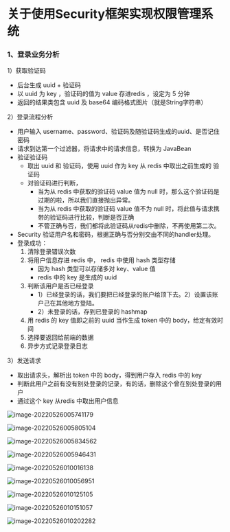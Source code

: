 # 关于使用Security框架实现权限管理系统



### 1、登录业务分析

1）获取验证码

- 后台生成 uuid + 验证码
- 以 uuid 为 key ，验证码的值为 value 存进redis ，设定为 5 分钟
- 返回的结果类包含 uuid 及 base64 编码格式图片（就是String字符串）

2）登录流程分析

- 用户输入 username、password、验证码及随验证码生成的uuid、是否记住密码
- 请求到达第一个过滤器，将请求中的请求信息，转换为 JavaBean
- 验证验证码
  - 取出 uuid 和 验证码，使用 uuid 作为 key 从 redis 中取出之前生成的 验证码
  - 对验证码进行判断，
    - 当为从 redis 中获取的验证码 value 值为 null 时，那么这个验证码是过期的啦，所以我们直接抛出异常。
    - 当为从 redis 中获取的验证码 value 值不为 null 时，将此值与请求携带的验证码进行比较，判断是否正确
    - 不管正确与否，我们都将此验证码从redis中删除，不再使用第二次。
- Security 验证用户名和密码，根据正确与否分别交由不同的handler处理。
- 登录成功：
  1. 清除登录错误次数
  2. 将用户信息存进 redis 中， redis 中使用 hash 类型存储
     - 因为 hash 类型可以存储多对 key、value 值
     - redis 中的 key 是生成的 uuid
  3. 判断该用户是否已经登录
     - 1）已经登录的话，我们要把已经登录的账户给顶下去。2）设置该账户己在其他地方登陆。
     - 2）未登录的话，存到已登录的 hashmap
  4. 用 redis 的 key 值即之前的 uuid 当作生成 token 中的 body，给定有效时间
  5. 选择要返回给前端的数据
  6. 异步方式记录登录日志



3）发送请求

- 取出请求头，解析出 token 中的 body，得到用户存入 redis 中的 key
- 判断此用户之前有没有别处登录的记录，有的话，删除这个曾在别处登录的用户
- 通过这个 key 从redis 中取出用户信息













![image-20220526005741179](C:\Users\ASUS\Desktop\nzc_blog\img\image-20220526005741179.png)







![image-20220526005805104](C:\Users\ASUS\Desktop\nzc_blog\img\image-20220526005805104.png)







![image-20220526005834562](C:\Users\ASUS\Desktop\nzc_blog\img\image-20220526005834562.png)







![image-20220526005946431](C:\Users\ASUS\Desktop\nzc_blog\img\image-20220526005946431.png)







![image-20220526010016138](C:\Users\ASUS\Desktop\nzc_blog\img\image-20220526010016138.png)





![image-20220526010056951](C:\Users\ASUS\Desktop\nzc_blog\img\image-20220526010056951.png)





![image-20220526010125105](C:\Users\ASUS\Desktop\nzc_blog\img\image-20220526010125105.png)

![image-20220526010151057](C:\Users\ASUS\Desktop\nzc_blog\img\image-20220526010151057.png)

![image-20220526010202282](C:\Users\ASUS\Desktop\nzc_blog\img\image-20220526010202282.png)